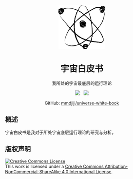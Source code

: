 <center>

<img src="docs/assets/favicon.png" />

# 宇宙白皮书

我所处的宇宙最底层的运行理论

<a href="https://mmdjiji.github.io/universe-white-book/"><img src="https://shields.io/badge/Read-Now-blue?style=for-the-badge&color=blue" /></a> &nbsp; 
<a href="http://creativecommons.org/licenses/by-nc-sa/4.0/"><img src="https://shields.io/badge/License-BY--NC--SA--4.0-white?style=for-the-badge&color=green"></a>

GitHub: [mmdjiji/universe-white-book](https://github.com/mmdjiji/universe-white-book)

</center>

## 概述

宇宙白皮书是我对于所处宇宙底层运行理论的研究与分析。


## 版权声明
<a rel="license" href="http://creativecommons.org/licenses/by-nc-sa/4.0/"><img alt="Creative Commons License" style="border-width:0" src="https://i.creativecommons.org/l/by-nc-sa/4.0/88x31.png" /></a><br />This work is licensed under a <a rel="license" href="http://creativecommons.org/licenses/by-nc-sa/4.0/">Creative Commons Attribution-NonCommercial-ShareAlike 4.0 International License</a>.